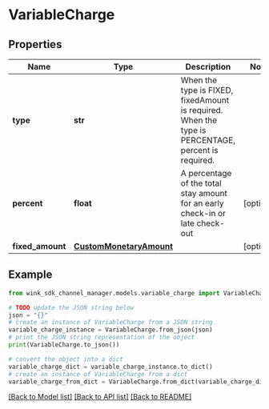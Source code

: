 # VariableCharge


## Properties

Name | Type | Description | Notes
------------ | ------------- | ------------- | -------------
**type** | **str** | When the type is FIXED, fixedAmount is required. When the type is PERCENTAGE, percent is required. | 
**percent** | **float** | A percentage of the total stay amount for an early check-in or late check-out | [optional] 
**fixed_amount** | [**CustomMonetaryAmount**](CustomMonetaryAmount.md) |  | [optional] 

## Example

```python
from wink_sdk_channel_manager.models.variable_charge import VariableCharge

# TODO update the JSON string below
json = "{}"
# create an instance of VariableCharge from a JSON string
variable_charge_instance = VariableCharge.from_json(json)
# print the JSON string representation of the object
print(VariableCharge.to_json())

# convert the object into a dict
variable_charge_dict = variable_charge_instance.to_dict()
# create an instance of VariableCharge from a dict
variable_charge_from_dict = VariableCharge.from_dict(variable_charge_dict)
```
[[Back to Model list]](../README.md#documentation-for-models) [[Back to API list]](../README.md#documentation-for-api-endpoints) [[Back to README]](../README.md)


